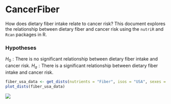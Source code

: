 CancerFiber
================

How does dietary fiber intake relate to cancer risk? This document
explores the relationship between dietary fiber and cancer risk using
the `nutriR` and `Rcan` packages in R.

### Hypotheses

$H_0: \text {There is no significant relationship between dietary fiber intake and cancer risk.}$
$H_a: \text {There is a significant relationship between dietary fiber intake and cancer risk.}$

``` r
fiber_usa_data <- get_dists(nutrients = "Fiber", isos = "USA", sexes = "MF", ages = 18:80)
plot_dists(fiber_usa_data)
```

![](CancerFiber_files/figure-gfm/unnamed-chunk-2-1.png)<!-- -->
